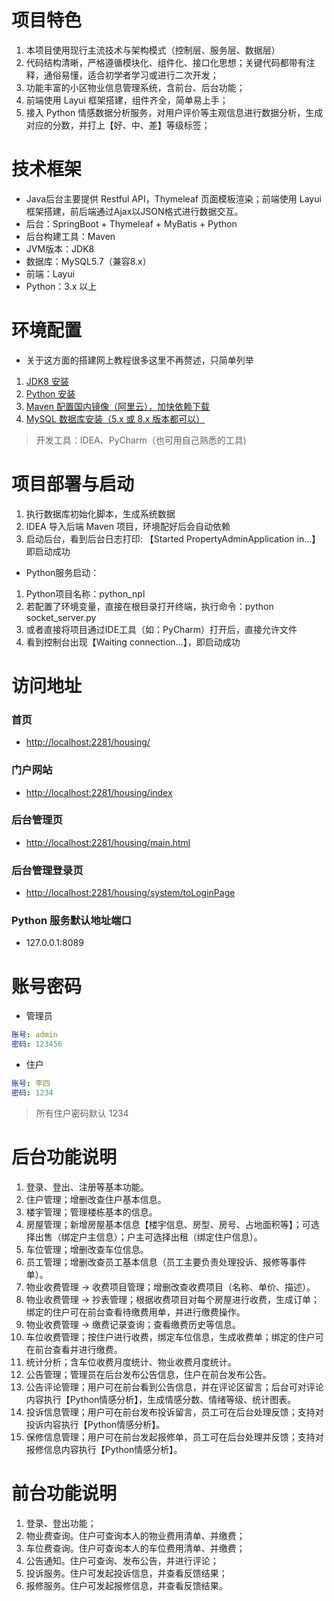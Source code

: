 # 项目特色

1. 本项目使用现行主流技术与架构模式（控制层、服务层、数据层）
2. 代码结构清晰，严格遵循模块化、组件化、接口化思想；关键代码都带有注释，通俗易懂，适合初学者学习或进行二次开发；
3. 功能丰富的小区物业信息管理系统，含前台、后台功能；
4. 前端使用 Layui 框架搭建，组件齐全，简单易上手；
5. 接入 Python 情感数据分析服务，对用户评价等主观信息进行数据分析，生成对应的分数，并打上【好、中、差】等级标签；

# 技术框架

- Java后台主要提供 Restful API，Thymeleaf 页面模板渲染；前端使用 Layui 框架搭建，前后端通过Ajax以JSON格式进行数据交互。
- 后台：SpringBoot + Thymeleaf + MyBatis + Python
- 后台构建工具：Maven
- JVM版本：JDK8
- 数据库：MySQL5.7（兼容8.x）
- 前端：Layui
- Python：3.x 以上


# 环境配置

- 关于这方面的搭建网上教程很多这里不再赘述，只简单列举

1. [JDK8 安装](https://blog.csdn.net/qq_39686870/article/details/124098479)
2. [Python 安装](https://blog.csdn.net/hugo233/article/details/122686074)
3. [Maven 配置国内镜像（阿里云），加快依赖下载](https://www.cnblogs.com/dusucyy/p/16180302.html)
4. [MySQL 数据库安装（5.x 或 8.x 版本都可以）](https://blog.csdn.net/weixin_43605266/article/details/110477391)

> 开发工具：IDEA、PyCharm（也可用自己熟悉的工具)


# 项目部署与启动

1. 执行数据库初始化脚本，生成系统数据
2. IDEA 导入后端 Maven 项目，环境配好后会自动依赖
3. 启动后台，看到后台日志打印: 【Started PropertyAdminApplication in...】即启动成功

- Python服务启动：
1. Python项目名称：python_npl
2. 若配置了环境变量，直接在根目录打开终端，执行命令：python socket_server.py
3. 或者直接将项目通过IDE工具（如：PyCharm）打开后，直接允许文件
4. 看到控制台出现【Waiting connection...】，即启动成功


# 访问地址

### 首页
- [http://localhost:2281/housing/](http://localhost:2281/housing/)

### 门户网站
- [http://localhost:2281/housing/index](http://localhost:2281/housing/index)

### 后台管理页
- [http://localhost:2281/housing/main.html](http://localhost:2281/housing/main.html)

### 后台管理登录页
- [http://localhost:2281/housing/system/toLoginPage](http://localhost:2281/housing/system/toLoginPage)

### Python 服务默认地址端口
- 127.0.0.1:8089


# 账号密码

- 管理员
```yaml
账号: admin
密码: 123456
```

- 住户
```yaml
账号: 李四
密码: 1234
```

> 所有住户密码默认 1234


# 后台功能说明

1. 登录、登出、注册等基本功能。
2. 住户管理；增删改查住户基本信息。
3. 楼宇管理；管理楼栋基本的信息。
4. 房屋管理；新增房屋基本信息【楼宇信息、房型、房号、占地面积等】；可选择出售（绑定户主信息）；户主可选择出租（绑定住户信息）。
5. 车位管理；增删改查车位信息。
6. 员工管理；增删改查员工基本信息（员工主要负责处理投诉、报修等事件单）。
7. 物业收费管理 -> 收费项目管理；增删改查收费项目（名称、单价、描述）。
8. 物业收费管理 -> 抄表管理；根据收费项目对每个房屋进行收费，生成订单；绑定的住户可在前台查看待缴费用单，并进行缴费操作。
9. 物业收费管理 -> 缴费记录查询；查看缴费历史等信息。
10. 车位收费管理；按住户进行收费，绑定车位信息，生成收费单；绑定的住户可在前台查看并进行缴费。
11. 统计分析；含车位收费月度统计、物业收费月度统计。
12. 公告管理；管理员在后台发布公告信息，住户在前台发布公告。
13. 公告评论管理；用户可在前台看到公告信息，并在评论区留言；后台可对评论内容执行【Python情感分析】，生成情感分数、情绪等级、统计图表。
14. 投诉信息管理；用户可在前台发布投诉留言，员工可在后台处理反馈；支持对投诉内容执行【Python情感分析】。
15. 保修信息管理；用户可在前台发起报修单，员工可在后台处理并反馈；支持对报修信息内容执行【Python情感分析】。

# 前台功能说明

1. 登录、登出功能；
2. 物业费查询。住户可查询本人的物业费用清单、并缴费；
3. 车位费查询。住户可查询本人的车位费用清单、并缴费；
4. 公告通知。住户可查询、发布公告，并进行评论；
5. 投诉服务。住户可发起投诉信息，并查看反馈结果；
6. 报修服务。住户可发起报修信息，并查看反馈结果。

